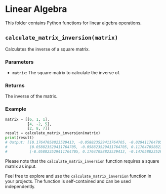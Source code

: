 # Linear Algebra

This folder contains Python functions for linear algebra operations.

## `calculate_matrix_inversion(matrix)`

Calculates the inverse of a square matrix.

### Parameters
- `matrix`: The square matrix to calculate the inverse of.

### Returns
The inverse of the matrix.

### Example
```python
matrix = [[6, 1, 1],
          [4, -2, 5],
          [2, 8, 7]]
result = calculate_matrix_inversion(matrix)
print(result)
# Output: [[0.17647058823529413, -0.058823529411764705, -0.029411764705882353],
#          [0.058823529411764705, -0.058823529411764705, 0.11764705882352941],
#          [-0.058823529411764705, 0.17647058823529413, -0.14705882352941177]]
```

Please note that the `calculate_matrix_inversion` function requires a square matrix as input.

Feel free to explore and use the `calculate_matrix_inversion` function in your projects. The function is self-contained and can be used independently.